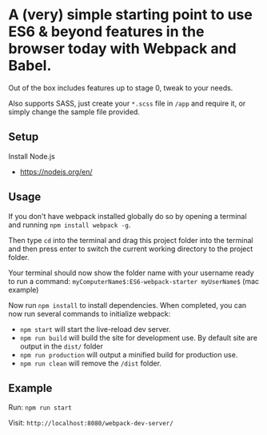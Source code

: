 # A (very) simple starting point to use ES6 & beyond features in the browser today with Webpack and Babel.

Out of the box includes features up to stage 0, tweak to your needs.

Also supports SASS, just create your `*.scss` file in `/app` and require it, or simply change the sample file provided.


## Setup

Install Node.js
- https://nodejs.org/en/


## Usage

If you don't have webpack installed globally do so by opening a terminal and running `npm install webpack -g`. 

Then type `cd` into the terminal and drag this project folder into the terminal and then press enter to switch the current working directory to the project folder.

Your terminal should now show the folder name with your username ready to run a command:
`myComputerName$:ES6-webpack-starter myUserName$`  (mac example)


Now run `npm install` to install dependencies. When completed, you can now run several commands to initialize webpack:

- `npm start` will start the live-reload dev server.
- `npm run build` will build the site for development use. By default site are output in the `dist/` folder
- `npm run production` will output a minified build for production use.
- `npm run clean` will remove the `/dist` folder.

## Example

Run: `npm run start`

Visit: `http://localhost:8080/webpack-dev-server/`